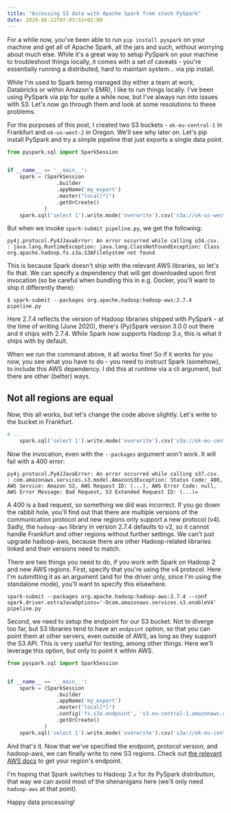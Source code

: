 ```yaml
---
title: "Accessing S3 data with Apache Spark from stock PySpark"
date: 2020-06-22T07:03:53+02:00
---
```


For a while now, you've been able to run `pip install pyspark` on your machine and get all of Apache Spark, all the jars and such, without worrying about much else. While it's a great way to setup PySpark on your machine to troubleshoot things locally, it comes with a set of caveats - you're essentially running a distributed, hard to maintain system... via pip install.

While I'm used to Spark being managed (by either a team at work, Databricks or within Amazon's EMR), I like to run things locally. I've been using PySpark via pip for quite a while now, but I've always run into issues with S3. Let's now go through them and look at some resolutions to these problems.

For the purposes of this post, I created two S3 buckets - `ok-eu-central-1` in Frankfurt and `ok-us-west-2` in Oregon. We'll see why later on. Let's pip install PySpark and try a simple pipeline that just exports a single data point.

```python
from pyspark.sql import SparkSession


if __name__ == '__main__':
    spark = (SparkSession
                .builder
                .appName('my_export')
                .master("local[*]")
                .getOrCreate()
            )
    spark.sql('select 1').write.mode('overwrite').csv('s3a://ok-us-west-2/tmp')
```

But when we invoke `spark-submit pipeline.py`, we get the following:

```
py4j.protocol.Py4JJavaError: An error occurred while calling o34.csv.
: java.lang.RuntimeException: java.lang.ClassNotFoundException: Class org.apache.hadoop.fs.s3a.S3AFileSystem not found
```

This is because Spark doesn't ship with the relevant AWS libraries, so let's fix that. We can specify a dependency that will get downloaded upon first invocation (so be careful when bundling this in e.g. Docker, you'll want to ship it differently there):

```
$ spark-submit --packages org.apache.hadoop:hadoop-aws:2.7.4 pipeline.py 
```

Here 2.7.4 reflects the version of Hadoop libraries shipped with PySpark - at the time of writing (June 2020), there's (Py)Spark version 3.0.0 out there and it ships with 2.7.4. While Spark now supports Hadoop 3.x, this is what it ships with by default.

When we run the command above, it all works fine! So if it works for you now, you see what you have to do - you need to instruct Spark (somehow), to include this AWS dependency. I did this at runtime via a cli argument, but there are other (better) ways.

## Not all regions are equal

Now, this all works, but let's change the code above slightly. Let's write to the bucket in Frankfurt.

```python
# ...
    spark.sql('select 1').write.mode('overwrite').csv('s3a://ok-eu-central-1/tmp')
```

Now the invocation, even with the `--packages` argument won't work. It will fail with a 400 error:

```
py4j.protocol.Py4JJavaError: An error occurred while calling o37.csv.
: com.amazonaws.services.s3.model.AmazonS3Exception: Status Code: 400, AWS Service: Amazon S3, AWS Request ID: (...), AWS Error Code: null, AWS Error Message: Bad Request, S3 Extended Request ID: (...)=

```

A 400 is a bad request, so something we did was incorrect. If you go down the rabbit hole, you'll find out that there are multiple versions of the communication protocol and new regions only support a new protocol (v4). Sadly, the `hadoop-aws` library in version 2.7.4 defaults to v2, so it cannot handle Frankfurt and other regions without further settings. We can't just upgrade hadoop-aws, because there are other Hadoop-related libraries linked and their versions need to match.

There are two things you need to do, if you work with Spark on Hadoop 2 and new AWS regions. First, specify that you're using the v4 protocol. Here I'm submitting it as an argument (and for the driver only, since I'm using the standalone mode), you'll want to specify this elsewhere.

```
spark-submit --packages org.apache.hadoop:hadoop-aws:2.7.4 --conf spark.driver.extraJavaOptions='-Dcom.amazonaws.services.s3.enableV4' pipeline.py
```

Second, we need to setup the endpoint for our S3 bucket. Not to diverge too far, but S3 libraries tend to have an `endpoint` option, so that you can point them at other servers, even outside of AWS, as long as they support the S3 API. This is very useful for testing, among other things. Here we'll leverage this option, but only to point it within AWS.

```python
from pyspark.sql import SparkSession


if __name__ == '__main__':
    spark = (SparkSession
                .builder
                .appName('my_export')
                .master("local[*]")
                .config('fs.s3a.endpoint', 's3.eu-central-1.amazonaws.com') # this has been added
                .getOrCreate()
            )
    spark.sql('select 1').write.mode('overwrite').csv('s3a://ok-eu-central-1/tmp')
```

And that's it. Now that we've specified the endpoint, protocol version, and hadoop-aws, we can finally write to new S3 regions. Check out [the relevant AWS docs](https://docs.aws.amazon.com/general/latest/gr/s3.html) to get your region's endpoint.

I'm hoping that Spark switches to Hadoop 3.x for its PySpark distribution, that way we can avoid most of the shenanigans here (we'll only need `hadoop-aws` at that point).

Happy data processing!
